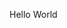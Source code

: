 <!DOCTYPE html>
<html lang="en">
  <head>
     <meta charset=UTF-8">
                         <meta name="viewport" content="width=device-width", initial-scale=1.0">
    <title>Date Layer Test</title>
<script id="usercentrics-cmp" data-settings-id="udAvEfxP" src="https://app.usercentrics.eu/browser-ui/latest/bundle.js" defer></script>
  </head>
  
  <body>
  
  Hello World
  
  </body>
  </html>
